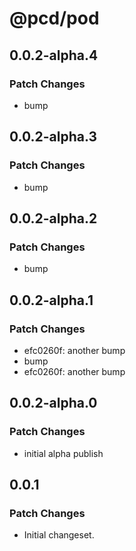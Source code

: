 # @pcd/pod

## 0.0.2-alpha.4

### Patch Changes

- bump

## 0.0.2-alpha.3

### Patch Changes

- bump

## 0.0.2-alpha.2

### Patch Changes

- bump

## 0.0.2-alpha.1

### Patch Changes

- efc0260f: another bump
- bump
- efc0260f: another bump

## 0.0.2-alpha.0

### Patch Changes

- initial alpha publish

## 0.0.1

### Patch Changes

- Initial changeset.
